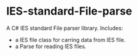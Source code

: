 # IES-standard-File-parse
A C# IES standard File parser library. 
Includes:
* a IES file class for carring data from IES file.
* a Parse for reading IES files.

